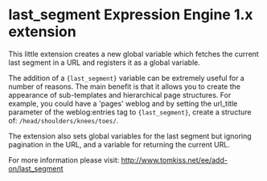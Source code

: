# last_segment Expression Engine 1.x extension

This little extension creates a new global variable which fetches the current last segment in a URL and registers it as a global variable.

The addition of a `{last_segment}` variable can be extremely useful for a number of reasons. The main benefit is that it allows you to create the appearance of sub-templates and hierarchical page structures. For example, you could have a 'pages' weblog and by setting the url_title parameter of the weblog:entries tag to `{last_segment}`, create a structure of:
`/head/shoulders/knees/toes/`.

The extension also sets global variables for the last segment but ignoring pagination in the URL, and a variable for returning the current URL.

For more information please visit: http://www.tomkiss.net/ee/add-on/last_segment
